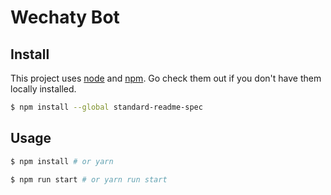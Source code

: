 # Wechaty Bot

## Install

This project uses [node](http://nodejs.org) and [npm](https://npmjs.com). Go check them out if you don't have them locally installed.

```sh
$ npm install --global standard-readme-spec
```

## Usage

```sh
$ npm install # or yarn 
```

```sh
$ npm run start # or yarn run start
```
